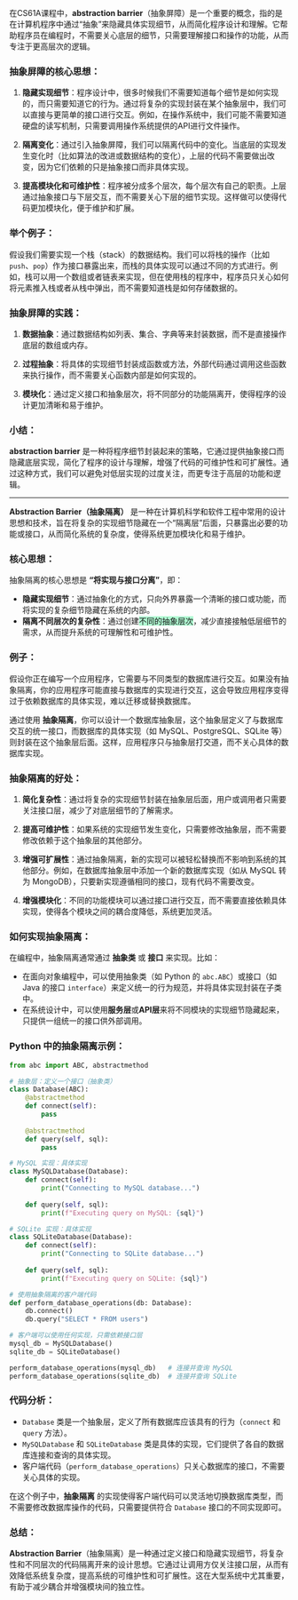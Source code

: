 在CS61A课程中，**abstraction barrier**（抽象屏障）是一个重要的概念，指的是在计算机程序中通过“抽象”来隐藏具体实现细节，从而简化程序设计和理解。它帮助程序员在编程时，不需要关心底层的细节，只需要理解接口和操作的功能，从而专注于更高层次的逻辑。

### 抽象屏障的核心思想：

1. **隐藏实现细节**：程序设计中，很多时候我们不需要知道每个细节是如何实现的，而只需要知道它的行为。通过将复杂的实现封装在某个抽象层中，我们可以直接与更简单的接口进行交互。例如，在操作系统中，我们可能不需要知道硬盘的读写机制，只需要调用操作系统提供的API进行文件操作。
    
2. **隔离变化**：通过引入抽象屏障，我们可以隔离代码中的变化。当底层的实现发生变化时（比如算法的改进或数据结构的变化），上层的代码不需要做出改变，因为它们依赖的只是抽象接口而非具体实现。
    
3. **提高模块化和可维护性**：程序被分成多个层次，每个层次有自己的职责。上层通过抽象接口与下层交互，而不需要关心下层的细节实现。这样做可以使得代码更加模块化，便于维护和扩展。
    

### 举个例子：

假设我们需要实现一个栈（stack）的数据结构。我们可以将栈的操作（比如`push`、`pop`）作为接口暴露出来，而栈的具体实现可以通过不同的方式进行。例如，栈可以用一个数组或者链表来实现，但在使用栈的程序中，程序员只关心如何将元素推入栈或者从栈中弹出，而不需要知道栈是如何存储数据的。

### 抽象屏障的实践：

1. **数据抽象**：通过数据结构如列表、集合、字典等来封装数据，而不是直接操作底层的数组或内存。
    
2. **过程抽象**：将具体的实现细节封装成函数或方法，外部代码通过调用这些函数来执行操作，而不需要关心函数内部是如何实现的。
    
3. **模块化**：通过定义接口和抽象层次，将不同部分的功能隔离开，使得程序的设计更加清晰和易于维护。
    

### 小结：

**abstraction barrier** 是一种将程序细节封装起来的策略，它通过提供抽象接口而隐藏底层实现，简化了程序的设计与理解，增强了代码的可维护性和可扩展性。通过这种方式，我们可以避免对低层实现的过度关注，而更专注于高层的功能和逻辑。

---

**Abstraction Barrier（抽象隔离）** 是一种在计算机科学和软件工程中常用的设计思想和技术，旨在将复杂的实现细节隐藏在一个“隔离层”后面，只暴露出必要的功能或接口，从而简化系统的复杂度，使得系统更加模块化和易于维护。

### 核心思想：

抽象隔离的核心思想是 **“将实现与接口分离”**，即：

- **隐藏实现细节**：通过抽象化的方式，只向外界暴露一个清晰的接口或功能，而将实现的复杂细节隐藏在系统的内部。
- **隔离不同层次的复杂性**：通过创建<span style="background:#affad1">不同的抽象层次</span>，减少直接接触低层细节的需求，从而提升系统的可理解性和可维护性。

### 例子：

假设你正在编写一个应用程序，它需要与不同类型的数据库进行交互。如果没有抽象隔离，你的应用程序可能直接与数据库的实现进行交互，这会导致应用程序变得过于依赖数据库的具体实现，难以迁移或替换数据库。

通过使用 **抽象隔离**，你可以设计一个数据库抽象层，这个抽象层定义了与数据库交互的统一接口，而数据库的具体实现（如 MySQL、PostgreSQL、SQLite 等）则封装在这个抽象层后面。这样，应用程序只与抽象层打交道，而不关心具体的数据库实现。

### 抽象隔离的好处：

1. **简化复杂性**：通过将复杂的实现细节封装在抽象层后面，用户或调用者只需要关注接口层，减少了对底层细节的了解需求。
    
2. **提高可维护性**：如果系统的实现细节发生变化，只需要修改抽象层，而不需要修改依赖于这个抽象层的其他部分。
    
3. **增强可扩展性**：通过抽象隔离，新的实现可以被轻松替换而不影响到系统的其他部分。例如，在数据库抽象层中添加一个新的数据库实现（如从 MySQL 转为 MongoDB），只要新实现遵循相同的接口，现有代码不需要改变。
    
4. **增强模块化**：不同的功能模块可以通过接口进行交互，而不需要直接依赖具体实现，使得各个模块之间的耦合度降低，系统更加灵活。
    

### 如何实现抽象隔离：

在编程中，抽象隔离通常通过 **抽象类** 或 **接口** 来实现。比如：

- 在面向对象编程中，可以使用抽象类（如 Python 的 `abc.ABC`）或接口（如 Java 的接口 `interface`）来定义统一的行为规范，并将具体实现封装在子类中。
- 在系统设计中，可以使用**服务层**或**API层**来将不同模块的实现细节隐藏起来，只提供一组统一的接口供外部调用。

### Python 中的抽象隔离示例：

```python
from abc import ABC, abstractmethod

# 抽象层：定义一个接口（抽象类）
class Database(ABC):
    @abstractmethod
    def connect(self):
        pass
    
    @abstractmethod
    def query(self, sql):
        pass

# MySQL 实现：具体实现
class MySQLDatabase(Database):
    def connect(self):
        print("Connecting to MySQL database...")
    
    def query(self, sql):
        print(f"Executing query on MySQL: {sql}")

# SQLite 实现：具体实现
class SQLiteDatabase(Database):
    def connect(self):
        print("Connecting to SQLite database...")
    
    def query(self, sql):
        print(f"Executing query on SQLite: {sql}")

# 使用抽象隔离的客户端代码
def perform_database_operations(db: Database):
    db.connect()
    db.query("SELECT * FROM users")

# 客户端可以使用任何实现，只需依赖接口层
mysql_db = MySQLDatabase()
sqlite_db = SQLiteDatabase()

perform_database_operations(mysql_db)   # 连接并查询 MySQL
perform_database_operations(sqlite_db)  # 连接并查询 SQLite
```

### 代码分析：

- `Database` 类是一个抽象层，定义了所有数据库应该具有的行为（`connect` 和 `query` 方法）。
- `MySQLDatabase` 和 `SQLiteDatabase` 类是具体的实现，它们提供了各自的数据库连接和查询的具体实现。
- 客户端代码（`perform_database_operations`）只关心数据库的接口，不需要关心具体的实现。

在这个例子中，**抽象隔离** 的实现使得客户端代码可以灵活地切换数据库类型，而不需要修改数据库操作的代码，只需要提供符合 `Database` 接口的不同实现即可。

### 总结：

**Abstraction Barrier**（抽象隔离）是一种通过定义接口和隐藏实现细节，将复杂性和不同层次的代码隔离开来的设计思想。它通过让调用方仅关注接口层，从而有效降低系统复杂度，提高系统的可维护性和可扩展性。这在大型系统中尤其重要，有助于减少耦合并增强模块间的独立性。